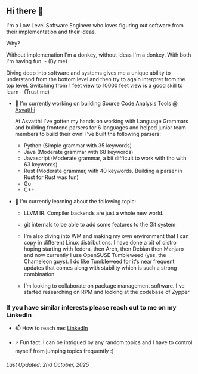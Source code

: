 ## Hi there 👋

I'm a Low Level Software Engineer who loves figuring out software from their implementation and their ideas.

Why?

Without implemenation I'm a donkey, without ideas I'm a donkey. With both I'm having fun.  - (By me)

Diving deep into software and systems gives me a unique ability to understand from the bottom level and then try to again interpret from the top level. Switching from 1 feet view to 10000 feet view is a good skill to learn - (Trust me)

- 🔭 I’m currently working on building Source Code Analysis Tools @ [Asvatthi](https://asvatthi.com)

  At Asvatthi I've gotten my hands on working with Language Grammars and building frontend parsers for 6 languages and helped junior team members to build their own!
  I've built the following parsers:
  * Python (Simple grammar with 35 keywords)
  * Java (Moderate grammar with 68 keywords)
  * Javascript (Moderate grammar, a bit difficult to work with tho with 63 keywords)
  * Rust (Moderate grammar, with 40 keywords. Building a parser in Rust for Rust was fun)
  * Go
  * C++


- 🌱 I’m currently learning about the following topic: 

    * LLVM IR. Compiler backends are just a whole new world.

    * git internals to be able to add some features to the Git system

    * I'm also diving into WM and making my own environment that I can copy in different Linux distributions. I have done a bit of distro hoping starting with fedora, then Arch, then Debian then Manjaro and now currently I use OpenSUSE Tumbleweed (yes, the Chameleon guys). I do like Tumbleweed for it's near frequent updates that comes along with stability which is such a strong combination

    * I’m looking to collaborate on package management software. I've started researching on RPM and looking at the codebase of Zypper

### If you have similar interests please reach out to me on my LinkedIn

-  📫 How to reach me: [LinkedIn](https://www.linkedin.com/in/wesley-lewis-859933234/)

-  ⚡ Fun fact: I can be intrigued by any random topics and I have to control myself from jumping topics frequently :)


###### Last Updated: 2nd October, 2025
<!--
**wesley-lewis/wesley-lewis** is a ✨ _special_ ✨ repository because its `README.md` (this file) appears on your GitHub profile.

Here are some ideas to get you started:

- 🔭 I’m currently working on ...
- 🌱 I’m currently learning ...
- 👯 I’m looking to collaborate on ...
- 🤔 I’m looking for help with ...
- 💬 Ask me about ...
- 📫 How to reach me: ...
- 😄 Pronouns: ...
- ⚡ Fun fact: ...
-->
